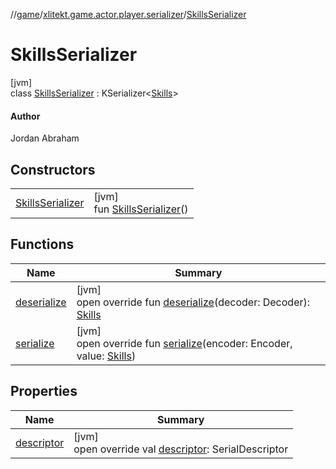 //[game](../../../index.md)/[xlitekt.game.actor.player.serializer](../index.md)/[SkillsSerializer](index.md)

# SkillsSerializer

[jvm]\
class [SkillsSerializer](index.md) : KSerializer&lt;[Skills](../../xlitekt.game.content.skill/-skills/index.md)&gt; 

#### Author

Jordan Abraham

## Constructors

| | |
|---|---|
| [SkillsSerializer](-skills-serializer.md) | [jvm]<br>fun [SkillsSerializer](-skills-serializer.md)() |

## Functions

| Name | Summary |
|---|---|
| [deserialize](deserialize.md) | [jvm]<br>open override fun [deserialize](deserialize.md)(decoder: Decoder): [Skills](../../xlitekt.game.content.skill/-skills/index.md) |
| [serialize](serialize.md) | [jvm]<br>open override fun [serialize](serialize.md)(encoder: Encoder, value: [Skills](../../xlitekt.game.content.skill/-skills/index.md)) |

## Properties

| Name | Summary |
|---|---|
| [descriptor](descriptor.md) | [jvm]<br>open override val [descriptor](descriptor.md): SerialDescriptor |
